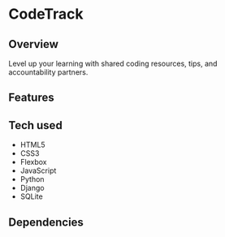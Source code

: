 # CodeTrack
## Overview
Level up your learning with shared coding resources, tips, and accountability partners.
## Features
## Tech used
* HTML5 
* CSS3 
* Flexbox 
* JavaScript
* Python
* Django
* SQLite
## Dependencies
